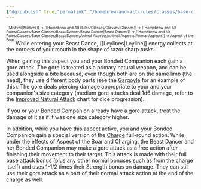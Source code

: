 ```yaml
---
{"dg-publish":true,"permalink":"/homebrew-and-alt-rules/classes/base-classes/beast-dancer/animal-aspects/aspect-of-the-boar/"}
---
```


<sup><sup>[[Mistveil\|Mistveil]] → [[Homebrew and Alt Rules/Classes/Classes\|Classes]] → [[Homebrew and Alt Rules/Classes/Base Classes/Beast Dancer/Beast Dancer\|Beast Dancer]] → [[Homebrew and Alt Rules/Classes/Base Classes/Beast Dancer/Animal Aspects/Animal Aspects\|Animal Aspects]] → Aspect of the Boar</sup></sup>
While entering your Beast Dance, [[Leylines\|Leyline]] energy collects at the corners of your mouth in the shape of razor sharp tusks.

When gaining this aspect you and your Bonded Companion each gain a gore attack. The gore is treated as a primary natural weapon, and can be used alongside a bite because, even though both are on the same limb (the head), they use different body parts (see the [Gargoyle](https://www.d20pfsrd.com/bestiary/monster-listings/monstrous-humanoids/gargoyle/) for an example of this). The gore deals piercing damage appropriate to your and your companion's size category (medium gore attacks deal 1d6 damage, refer to the [Improved Natural Attack](https://www.d20pfsrd.com/feats/monster-feats/improved-natural-attack/) chart for dice progression).

If you or your Bonded Companion already have a gore attack, treat the damage of it as if it was one size category higher.

In addition, while you have this aspect active, you and your Bonded Companion gain a special version of the [Charge](https://www.d20pfsrd.com/gamemastering/Combat/#TOC-Charge) full-round action. While under the effects of Aspect of the Boar and Charging, the Beast Dancer and her Bonded Companion may make a gore attack as a free action after finishing their movement to their target. This attack is made with their full base attack bonus (plus any other normal bonuses such as from the charge itself) and uses 1-1/2 times their Strength bonus on damage. They can still use their gore attack as a part of their normal attack action at the end of the charge as well.